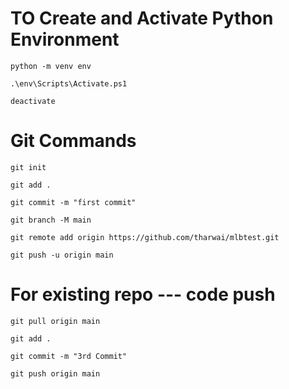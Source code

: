 # TO Create and Activate Python Environment
```
python -m venv env
```

```
.\env\Scripts\Activate.ps1
```

```
deactivate
```
# Git Commands
```
git init
```
```
git add .
```

```
git commit -m "first commit"
```

```
git branch -M main
```

```
git remote add origin https://github.com/tharwai/mlbtest.git
```

```
git push -u origin main
```


# For existing repo --- code push
```
git pull origin main
```
```
git add .
```
```
git commit -m "3rd Commit"
```
```
git push origin main
```